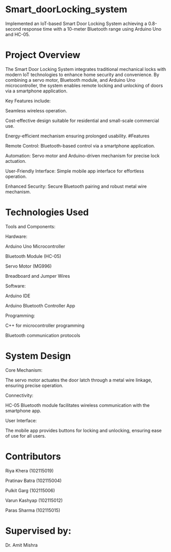# Smart_doorLocking_system
Implemented an IoT-based Smart Door Locking System achieving a 0.8-second response time with a 10-meter Bluetooth range using Arduino Uno and HC-05.
# Project Overview

The Smart Door Locking System integrates traditional mechanical locks with modern IoT technologies to enhance home security and convenience. By combining a servo motor, Bluetooth module, and Arduino Uno microcontroller, the system enables remote locking and unlocking of doors via a smartphone application.

Key Features include:

Seamless wireless operation.

Cost-effective design suitable for residential and small-scale commercial use.

Energy-efficient mechanism ensuring prolonged usability.
#Features

Remote Control:
Bluetooth-based control via a smartphone application.

Automation:
Servo motor and Arduino-driven mechanism for precise lock actuation.

User-Friendly Interface:
Simple mobile app interface for effortless operation.

Enhanced Security:
Secure Bluetooth pairing and robust metal wire mechanism.
# Technologies Used

Tools and Components:

Hardware:

Arduino Uno Microcontroller

Bluetooth Module (HC-05)

Servo Motor (MG996)

Breadboard and Jumper Wires

Software:

Arduino IDE

Arduino Bluetooth Controller App

Programming:

C++ for microcontroller programming

Bluetooth communication protocols
# System Design

Core Mechanism:

The servo motor actuates the door latch through a metal wire linkage, ensuring precise operation.

Connectivity:

HC-05 Bluetooth module facilitates wireless communication with the smartphone app.

User Interface:

The mobile app provides buttons for locking and unlocking, ensuring ease of use for all users.
# Contributors

Riya Khera (102115019)

Pratinav Batra (102115004)

Pulkit Garg (102115006)

Varun Kashyap (102115012)

Paras Sharma (102115015)

# Supervised by:

Dr. Amit Mishra
